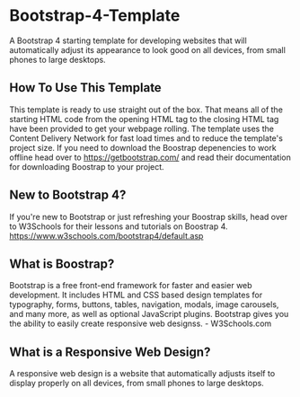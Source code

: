 # Bootstrap-4-Template
A Bootstrap 4 starting template for developing websites that will automatically adjust its appearance to look good on all devices, from small phones to large desktops. 

## How To Use This Template
This template is ready to use straight out of the box.  That means all of the starting HTML code from the opening HTML tag to the closing HTML tag have been provided to get your webpage rolling.  The template uses the Content Delivery Network for fast load times and to reduce the template's project size.  If you need to download the Boostrap depenencies to work offline head over to https://getbootstrap.com/ and read their documentation for downloading Boostrap to your project.

## New to Bootstrap 4?
If you're new to Bootstrap or just refreshing your Boostrap skills, head over to W3Schools for their lessons and tutorials on Boostrap 4.
https://www.w3schools.com/bootstrap4/default.asp

## What is Boostrap?
Bootstrap is a free front-end framework for faster and easier web development.  It includes HTML and CSS based design templates for typography, forms, buttons, tables, navigation, modals, image carousels, and many more, as well as optional JavaScript plugins.  Bootstrap gives you the ability to easily create responsive web designss.  - W3Schools.com

## What is a Responsive Web Design?
A responsive web design is a website that automatically adjusts itself to display properly on all devices, from small phones to large desktops.
